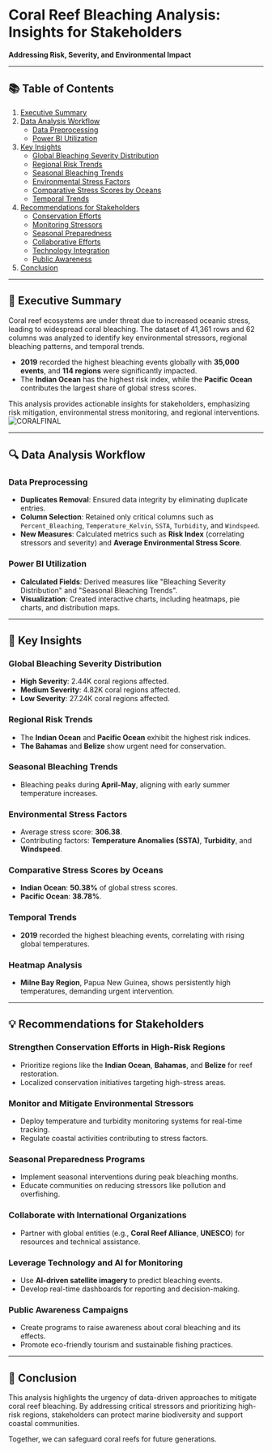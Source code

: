# Coral Reef Bleaching Analysis: Insights for Stakeholders  
**Addressing Risk, Severity, and Environmental Impact**

---

## 📚 Table of Contents  
1. [Executive Summary](#executive-summary)  
2. [Data Analysis Workflow](#data-analysis-workflow)  
   - [Data Preprocessing](#data-preprocessing)  
   - [Power BI Utilization](#power-bi-utilization)  
3. [Key Insights](#key-insights)  
   - [Global Bleaching Severity Distribution](#global-bleaching-severity-distribution)  
   - [Regional Risk Trends](#regional-risk-trends)  
   - [Seasonal Bleaching Trends](#seasonal-bleaching-trends)  
   - [Environmental Stress Factors](#environmental-stress-factors)  
   - [Comparative Stress Scores by Oceans](#comparative-stress-scores-by-oceans)  
   - [Temporal Trends](#temporal-trends)  
4. [Recommendations for Stakeholders](#recommendations-for-stakeholders)  
   - [Conservation Efforts](#strengthen-conservation-efforts-in-high-risk-regions)  
   - [Monitoring Stressors](#monitor-and-mitigate-environmental-stressors)  
   - [Seasonal Preparedness](#seasonal-preparedness-programs)  
   - [Collaborative Efforts](#collaborate-with-international-organizations)  
   - [Technology Integration](#leverage-technology-and-ai-for-monitoring)  
   - [Public Awareness](#public-awareness-campaigns)  
5. [Conclusion](#conclusion)  

---

## 📝 Executive Summary  
Coral reef ecosystems are under threat due to increased oceanic stress, leading to widespread coral bleaching. The dataset of 41,361 rows and 62 columns was analyzed to identify key environmental stressors, regional bleaching patterns, and temporal trends.  

- **2019** recorded the highest bleaching events globally with **35,000 events**, and **114 regions** were significantly impacted.  
- The **Indian Ocean** has the highest risk index, while the **Pacific Ocean** contributes the largest share of global stress scores.  

This analysis provides actionable insights for stakeholders, emphasizing risk mitigation, environmental stress monitoring, and regional interventions.
![CORALFINAL](https://github.com/user-attachments/assets/d7fd52c2-b2e6-4603-af71-78f3ff5d9ccf)

---

## 🔍 Data Analysis Workflow  

### Data Preprocessing  
- **Duplicates Removal**: Ensured data integrity by eliminating duplicate entries.  
- **Column Selection**: Retained only critical columns such as `Percent_Bleaching`, `Temperature_Kelvin`, `SSTA`, `Turbidity`, and `Windspeed`.  
- **New Measures**: Calculated metrics such as **Risk Index** (correlating stressors and severity) and **Average Environmental Stress Score**.

### Power BI Utilization  
- **Calculated Fields**: Derived measures like "Bleaching Severity Distribution" and "Seasonal Bleaching Trends".  
- **Visualization**: Created interactive charts, including heatmaps, pie charts, and distribution maps.  

---

## 🌟 Key Insights  

### Global Bleaching Severity Distribution  
- **High Severity**: 2.44K coral regions affected.  
- **Medium Severity**: 4.82K coral regions affected.  
- **Low Severity**: 27.24K coral regions affected.  

### Regional Risk Trends  
- The **Indian Ocean** and **Pacific Ocean** exhibit the highest risk indices.  
- **The Bahamas** and **Belize** show urgent need for conservation.  

### Seasonal Bleaching Trends  
- Bleaching peaks during **April-May**, aligning with early summer temperature increases.

### Environmental Stress Factors  
- Average stress score: **306.38**.  
- Contributing factors: **Temperature Anomalies (SSTA)**, **Turbidity**, and **Windspeed**.

### Comparative Stress Scores by Oceans  
- **Indian Ocean**: **50.38%** of global stress scores.  
- **Pacific Ocean**: **38.78%**.

### Temporal Trends  
- **2019** recorded the highest bleaching events, correlating with rising global temperatures.

### Heatmap Analysis  
- **Milne Bay Region**, Papua New Guinea, shows persistently high temperatures, demanding urgent intervention.

---

## 💡 Recommendations for Stakeholders  

### Strengthen Conservation Efforts in High-Risk Regions  
- Prioritize regions like the **Indian Ocean**, **Bahamas**, and **Belize** for reef restoration.  
- Localized conservation initiatives targeting high-stress areas.  

### Monitor and Mitigate Environmental Stressors  
- Deploy temperature and turbidity monitoring systems for real-time tracking.  
- Regulate coastal activities contributing to stress factors.  

### Seasonal Preparedness Programs  
- Implement seasonal interventions during peak bleaching months.  
- Educate communities on reducing stressors like pollution and overfishing.  

### Collaborate with International Organizations  
- Partner with global entities (e.g., **Coral Reef Alliance**, **UNESCO**) for resources and technical assistance.  

### Leverage Technology and AI for Monitoring  
- Use **AI-driven satellite imagery** to predict bleaching events.  
- Develop real-time dashboards for reporting and decision-making.  

### Public Awareness Campaigns  
- Create programs to raise awareness about coral bleaching and its effects.  
- Promote eco-friendly tourism and sustainable fishing practices.

---

## 🏁 Conclusion  
This analysis highlights the urgency of data-driven approaches to mitigate coral reef bleaching. By addressing critical stressors and prioritizing high-risk regions, stakeholders can protect marine biodiversity and support coastal communities.  

Together, we can safeguard coral reefs for future generations.

